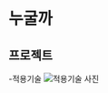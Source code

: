 # __누굴까__

## 프로젝트

-적용기술
![적용기술 사진](https://img1.daumcdn.net/thumb/R1280x0/?scode=mtistory2&fname=https%3A%2F%2Fblog.kakaocdn.net%2Fdn%2FcuASat%2Fbtryx43coq6%2Fbh3YLhUPDwxbo4KkrjW0ZK%2Fimg.jpg)